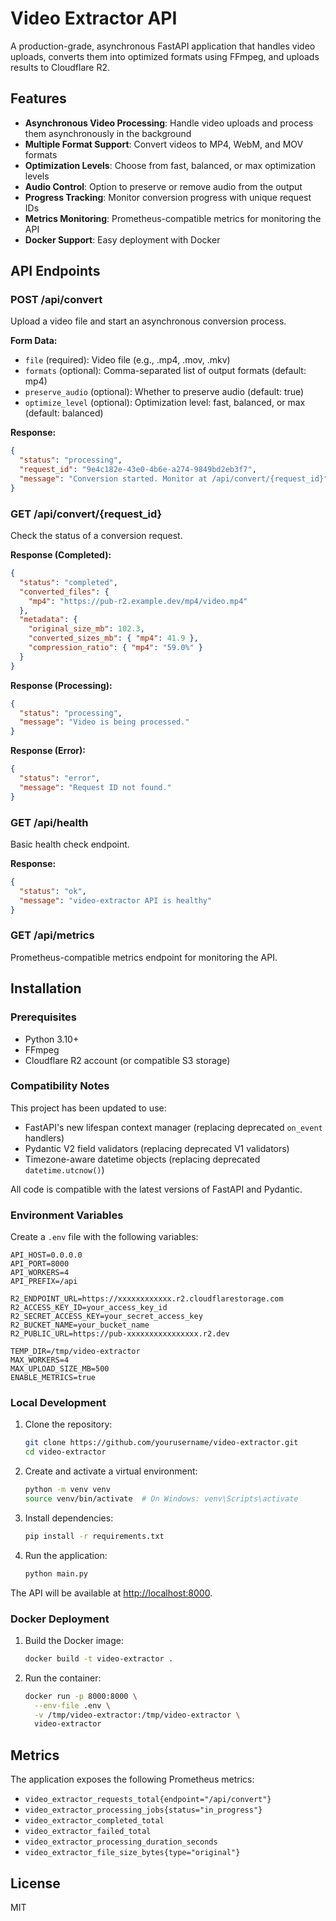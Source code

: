 # Video Extractor API

A production-grade, asynchronous FastAPI application that handles video uploads, converts them into optimized formats using FFmpeg, and uploads results to Cloudflare R2.

## Features

- **Asynchronous Video Processing**: Handle video uploads and process them asynchronously in the background
- **Multiple Format Support**: Convert videos to MP4, WebM, and MOV formats
- **Optimization Levels**: Choose from fast, balanced, or max optimization levels
- **Audio Control**: Option to preserve or remove audio from the output
- **Progress Tracking**: Monitor conversion progress with unique request IDs
- **Metrics Monitoring**: Prometheus-compatible metrics for monitoring the API
- **Docker Support**: Easy deployment with Docker

## API Endpoints

### POST /api/convert

Upload a video file and start an asynchronous conversion process.

**Form Data:**

- `file` (required): Video file (e.g., .mp4, .mov, .mkv)
- `formats` (optional): Comma-separated list of output formats (default: mp4)
- `preserve_audio` (optional): Whether to preserve audio (default: true)
- `optimize_level` (optional): Optimization level: fast, balanced, or max (default: balanced)

**Response:**

```json
{
  "status": "processing",
  "request_id": "9e4c182e-43e0-4b6e-a274-9849bd2eb3f7",
  "message": "Conversion started. Monitor at /api/convert/{request_id}"
}
```

### GET /api/convert/{request_id}

Check the status of a conversion request.

**Response (Completed):**

```json
{
  "status": "completed",
  "converted_files": {
    "mp4": "https://pub-r2.example.dev/mp4/video.mp4"
  },
  "metadata": {
    "original_size_mb": 102.3,
    "converted_sizes_mb": { "mp4": 41.9 },
    "compression_ratio": { "mp4": "59.0%" }
  }
}
```

**Response (Processing):**

```json
{
  "status": "processing",
  "message": "Video is being processed."
}
```

**Response (Error):**

```json
{
  "status": "error",
  "message": "Request ID not found."
}
```

### GET /api/health

Basic health check endpoint.

**Response:**

```json
{
  "status": "ok",
  "message": "video-extractor API is healthy"
}
```

### GET /api/metrics

Prometheus-compatible metrics endpoint for monitoring the API.

## Installation

### Prerequisites

- Python 3.10+
- FFmpeg
- Cloudflare R2 account (or compatible S3 storage)

### Compatibility Notes

This project has been updated to use:
- FastAPI's new lifespan context manager (replacing deprecated `on_event` handlers)
- Pydantic V2 field validators (replacing deprecated V1 validators)
- Timezone-aware datetime objects (replacing deprecated `datetime.utcnow()`)

All code is compatible with the latest versions of FastAPI and Pydantic.

### Environment Variables

Create a `.env` file with the following variables:

```
API_HOST=0.0.0.0
API_PORT=8000
API_WORKERS=4
API_PREFIX=/api

R2_ENDPOINT_URL=https://xxxxxxxxxxxx.r2.cloudflarestorage.com
R2_ACCESS_KEY_ID=your_access_key_id
R2_SECRET_ACCESS_KEY=your_secret_access_key
R2_BUCKET_NAME=your_bucket_name
R2_PUBLIC_URL=https://pub-xxxxxxxxxxxxxxxx.r2.dev

TEMP_DIR=/tmp/video-extractor
MAX_WORKERS=4
MAX_UPLOAD_SIZE_MB=500
ENABLE_METRICS=true
```

### Local Development

1. Clone the repository:

   ```bash
   git clone https://github.com/yourusername/video-extractor.git
   cd video-extractor
   ```

2. Create and activate a virtual environment:

   ```bash
   python -m venv venv
   source venv/bin/activate  # On Windows: venv\Scripts\activate
   ```

3. Install dependencies:

   ```bash
   pip install -r requirements.txt
   ```

4. Run the application:

   ```bash
   python main.py
   ```

The API will be available at <http://localhost:8000>.

### Docker Deployment

1. Build the Docker image:

   ```bash
   docker build -t video-extractor .
   ```

2. Run the container:

   ```bash
   docker run -p 8000:8000 \
     --env-file .env \
     -v /tmp/video-extractor:/tmp/video-extractor \
     video-extractor
   ```

## Metrics

The application exposes the following Prometheus metrics:

- `video_extractor_requests_total{endpoint="/api/convert"}`
- `video_extractor_processing_jobs{status="in_progress"}`
- `video_extractor_completed_total`
- `video_extractor_failed_total`
- `video_extractor_processing_duration_seconds`
- `video_extractor_file_size_bytes{type="original"}`

## License

MIT
